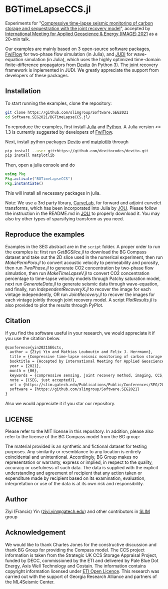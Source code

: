 # BGTimeLapseCCS.jl

Experiments for "[Compressive time-lapse seismic monitoring of carbon storage and sequestration with the joint recovery model](https://slim.gatech.edu/Publications/Public/Submitted/2021/yin2021SEGcts/yin2021SEGcts.html)", accepted by [International Meeting for Applied Geoscience & Energy (IMAGE) 2021](https://imageevent.org) as a 20-min talk.

Our examples are mainly based on 3 open-source software packages, [FwiFlow](https://github.com/lidongzh/FwiFlow.jl) for two-phase flow simulation (in Julia), and [JUDI](https://github.com/slimgroup/JUDI.jl) for wave-equation simulation (in Julia), which uses the highly optimized time-domain finite-difference propagators from [Devito](https://www.devitoproject.org) (in Python 3). The joint recovery framework is inplemented in JUDI. We greatly appreciate the support from developers of these packages.

## Installation

To start running the examples, clone the repository:

```bash
git clone https://github.com/slimgroup/Software.SEG2021
cd Software.SEG2021/BGTimeLapseCCS.jl/
```

To reproduce the examples, first install [Julia](https://julialang.org/downloads/) and [Python](https://www.python.org/downloads/). A Julia version <= 1.3 is currently suggested by developers of [FwiFlow](https://github.com/lidongzh/FwiFlow.jl).

Next, install python packages [Devito](https://www.devitoproject.org) and [matplotlib](https://matplotlib.org) through

```bash
pip install --user git+https://github.com/devitocodes/devito.git
pip install matplotlib
```

Then, open a julia console and do

```julia
using Pkg
Pkg.activate("BGTimeLapseCCS")
Pkg.instantiate()
```

This will install all necessary packages in julia.

Note: We use a 3rd party library, [CurveLab](http://www.curvelet.org), for forward and adjoint curvelet transforms, which has been incorporated into Julia by [JOLI](https://github.com/slimgroup/JOLI.jl). Please follow the instruction in the README.md in [JOLI](https://github.com/slimgroup/JOLI.jl) to properly download it. You may also try other types of sparsifying transform as you need.

## Reproduce the examples

Examples in the SEG abstract are in the `script` folder. A proper order to run the examples is: first run *GetBGSlice.jl* to download the BG Compass dataset and take out the 2D slice used in the numerical experiment, then run *MakePermPoro.jl* to convert acoustic velocity to permeability and porosity, then run *TwoPhase.jl* to generate CO2 concentration by two-phase flow simulation, then run *MakeTimeLapseV.jl* to convert CO2 concentration percentage to time-lapse velocity models through Patchy saturation model, next run *GenerateData.jl* to generate seismic data through wave-equation, and finally, run *IndependentRecoveryX.jl* to recover the image for each vintage independently, OR run *JointRecovery.jl* to recover the images for each vintage jointly through joint recovery model. A script *PlotResults.jl* is also provided to plot the results through PyPlot.

## Citation

If you find the software useful in your research, we would appreciate it if you use the citation below.

```latex
@conference{yin2021SEGcts,
  author = {Ziyi Yin and Mathias Louboutin and Felix J. Herrmann},
  title = {Compressive time-lapse seismic monitoring of carbon storage and sequestration with the joint recovery model},
  booktitle = {Accepted by International Meeting for Applied Geoscience and Energy (IMAGE) 2021},
  year = {2021},
  month = {06},
  keywords = {compressive sensing, joint recovery method, imaging, CCS, marine, time-lapse},
  note = {(SEG, just accepted)},
  url = {https://slim.gatech.edu/Publications/Public/Conferences/SEG/2021/yin2021SEGcts/yin2021SEGcts.html},
  software = {https://github.com/slimgroup/Software.SEG2021}
}
```

Also we would appreciate it if you star our repository.

## LICENSE

Please refer to the MIT license in this repository. In addition, please also refer to the license of the BG Compass model from the BG group:

The material provided is an synthetic and fictional dataset for testing purposes. Any similarity or resemblance to any location is entirely coincidental and unintentional. Accordingly, BG Group makes no representation or warranty, express or implied, in respect to the quality, accuracy or usefulness of such data.  The data is supplied with the explicit understanding and agreement of recipient that any action taken or expenditure made by recipient based on its examination, evaluation, interpretation or use of the data is at its own risk and responsibility. 

## Author

Ziyi (Francis) Yin (ziyi.yin@gatech.edu) and other contributors in [SLIM](https://slim.gatech.edu) group

## Acknowledgement

We would like to thank Charles Jones for the constructive discussion and thank BG Group for providing the Compass model. The CCS project information is taken from the Strategic UK CCS Storage Appraisal Project, funded by DECC, commissioned by the ETI and delivered by Pale Blue Dot Energy, Axis Well Technology and Costain. The information contains copyright information licensed under [ETI Open Licence](https://s3-eu-west-1.amazonaws.com/assets.eti.co.uk/legacyUploads/2016/04/ETI-licence-v2.1.pdf). This research was carried out with the support of Georgia Research Alliance and partners of the ML4Seismic Center.
